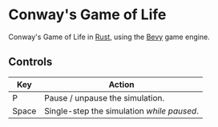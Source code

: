 # Conway's Game of Life

Conway's Game of Life in [Rust](https://www.rust-lang.org/), using the [Bevy](https://bevyengine.org/) game engine.

## Controls

| Key   | Action                                     |
|-------|--------------------------------------------|
| P     | Pause / unpause the simulation.            |
| Space | Single-step the simulation *while paused*. |

